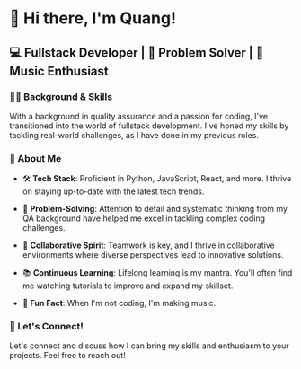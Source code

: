 # 👋 Hi there, I'm Quang!

## 💻 Fullstack Developer | 🧠 Problem Solver | 🎸 Music Enthusiast

### 👨‍💻 Background & Skills

With a background in quality assurance and a passion for coding, I've transitioned into the world of fullstack development. I've honed my skills by tackling real-world challenges, as I have done in my previous roles.

### 🌟 About Me

- 🛠️ **Tech Stack**: Proficient in Python, JavaScript, React, and more. I thrive on staying up-to-date with the latest tech trends.

- 🧩 **Problem-Solving**: Attention to detail and systematic thinking from my QA background have helped me excel in tackling complex coding challenges.

- 🤝 **Collaborative Spirit**: Teamwork is key, and I thrive in collaborative environments where diverse perspectives lead to innovative solutions.

- 📚 **Continuous Learning**: Lifelong learning is my mantra. You'll often find me watching tutorials to improve and expand my skillset.

- 🎵 **Fun Fact**: When I'm not coding, I'm making music.

### 💬 Let's Connect!

Let's connect and discuss how I can bring my skills and enthusiasm to your projects. Feel free to reach out!
